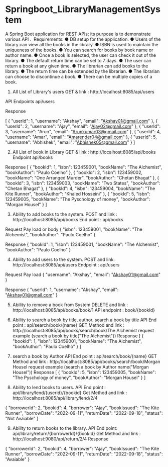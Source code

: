 # Springboot_LibraryManagementSystem
A Spring Boot application for REST APIs; its purpose is to demonstrate various API .&nbsp;
Requirements:
● DB setup for the application.
● Users of the library can view all the books in the library.
● ISBN is used to maintain the uniqueness of the books.
● You can search for books by book name or author name.
● Once a book is selected, the user can check it out of the library.
● The default return time can be set to 7 days.
● The user can return a book at any given time.
● The librarian can add books to the library.
● The return time can be extended by the librarian.
● The librarian can choose to discontinue a book.
● There can be multiple copies of a book.

1. All List of Library's users
GET & link : http://localhost:8085/api/users

API Endpoints api/users

Response 

[
    {
        "userId": 1,
        "username": "Akshay",
        "email": "Akshay01@gmail.com"
    },
    {
        "userId": 2,
        "username": "Ajay",
        "email": "Ajay02@gmail.com"
    },
    {
        "userId": 3,
        "username": "Arun",
        "email": "Arunkumar03@gmail.com"
    },
    {
        "userId": 4,
        "username": "Amar",
        "email": "Amarender04@gmail.com"
    },
    {
        "userId": 5,
        "username": "Abhishek",
        "email": "Abhishek05@gmail.com"
    }
]

2. All List of book in Library
GET & link : http://localhost:8085/api/books
Endpoint api/books

Response
[
    {
        "bookId": 1,
        "isbn": 123459001,
        "bookName": "The Alchemist",
        "bookAuthor": "Paulo Coelho"
    },
    {
        "bookId": 2,
        "isbn": 123459002,
        "bookName": "One Arranged Murder",
        "bookAuthor": "Chetan Bhagat"
    },
    {
        "bookId": 3,
        "isbn": 123459003,
        "bookName": "Two States",
        "bookAuthor": "Chetan Bhagat"
    },
    {
        "bookId": 4,
        "isbn": 123459004,
        "bookName": "The Kite Runner",
        "bookAuthor": "Khaled Hosseini"
    },
    {
        "bookId": 5,
        "isbn": 123459005,
        "bookName": "The Pyschology of money",
        "bookAuthor": "Morgan Housel"
    }
]

3. Ability to add books to the system.
POST and link : http://localhost:8085/api/books
End point : api/books

Request Pay load or body
{
    "isbn": 123459001,
    "bookName": "The Alchemist",
    "bookAuthor": "Paulo Coelho"
}

Response
{
  "bookId": 1,
   "isbn": 123459001,
   "bookName": "The Alchemist",
   "bookAuthor": "Paulo Coelho"
}

4. Ability to add users to the system.
POST and link: http://localhost:8085/api/users
Endpoint : api/users


Request Pay load
{
    "username": "Akshay",
    "email": "Akshay01@gmail.com"
}

Response 
 {
        "userId": 1,
        "username": "Akshay",
        "email": "Akshay01@gmail.com"
    }
 
 5. Ability to remove a book from System
 DELETE and link : http://localhost:8085/api/books/book/1
 API endpoint : book/{bookId}

 
 6. Ability to search a book by title, author.
search a book by title 
API End point : api/search/book/{name} 
GET Method and link : http://localhost:8085/api/books/search/book/The Alchemist
request example (search a book by title("The Alchemist"))
Response
[
    {
        "bookId": 1,
        "isbn": 123459001,
        "bookName": "The Alchemist",
        "bookAuthor": "Paulo Coelho"
    }
]

7. search a book by Author
API End point :  api/search/book/{name}
GET Method and link : http://localhost:8085/api/books/search/book/Morgan Housel
request example (search a book by Author name("Morgan Housel"))
Response
[
    {
        "bookId": 5,
        "isbn": 123459005,
        "bookName": "The Pyschology of money",
        "bookAuthor": "Morgan Housel"
    }
]
   
8. Ability to lend books to users.
API End point : api/library/lend/{userid}/{bookid}
Get Method and link : http://localhost:8085/api/library/lend/2/4

{
    "borrowerId": 2,
    "bookid": 4,
    "borrower": "Ajay",
    "bookIssued": "The Kite Runner",
    "borrowDate": "2022-09-11",
    "returnDate": "2022-09-18",
    "status": "Not Avaiable"
}

9. Ability to return books to the library.
API End point:  api/library/return/{borrowerId}/{bookId}
Get Method and link :  http://localhost:9080/api/return/2/4
Response

{
    "borrowerId": 2,
    "bookid": 4,
    "borrower": "Ajay",
    "bookIssued": "The Kite Runner",
    "borrowDate": "2022-09-11",
    "returnDate": "2022-09-18",
    "status": "Avaiable"
}







